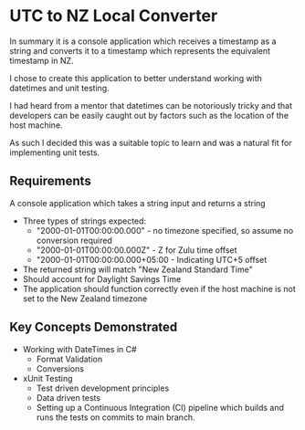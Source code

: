 # UTC to NZ Local Converter

In summary it is a console application which receives a timestamp as a string
and converts it to a timestamp which represents the equivalent timestamp in NZ.

I chose to create this application to better understand working with 
datetimes and unit testing.

I had heard from a mentor that datetimes can be notoriously tricky and that
developers can be easily caught out by factors such as the location of the
host machine.

As such I decided this was a suitable topic to learn and was a natural fit
for implementing unit tests.

## Requirements
A console application which takes a string input and returns a string
- Three types of strings expected:
	- "2000-01-01T00:00:00.000" - no timezone specified, so assume no conversion
	required
	- "2000-01-01T00:00:00.000Z" - Z for Zulu time offset
	- "2000-01-01T00:00:00.000+05:00 - Indicating UTC+5 offset
- The returned string will match "New Zealand Standard Time" 
- Should account for Daylight Savings Time
- The application should function correctly even if the host machine is not set
  to the New Zealand timezone
  
## Key Concepts Demonstrated
- Working with DateTimes in C#
	- Format Validation
	- Conversions
- xUnit Testing
	- Test driven development principles
	- Data driven tests
	- Setting up a Continuous Integration (CI) pipeline which builds and 
	  runs the tests on commits to main branch.
